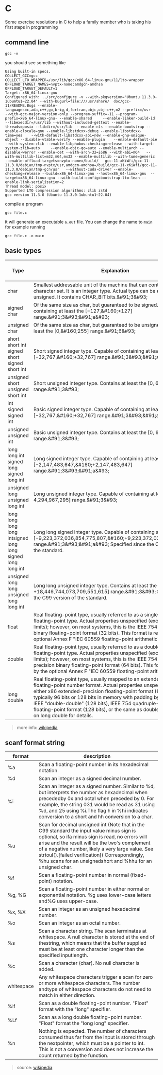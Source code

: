 # C

Some exercise resolutions in C to help a family member who is taking his first steps in programming

## command line

    gcc -v 

you should see something like

    Using built-in specs.
    COLLECT_GCC=gcc
    COLLECT_LTO_WRAPPER=/usr/lib/gcc/x86_64-linux-gnu/11/lto-wrapper
    OFFLOAD_TARGET_NAMES=nvptx-none:amdgcn-amdhsa
    OFFLOAD_TARGET_DEFAULT=1
    Target: x86_64-linux-gnu
    Configured with: ../src/configure -v --with-pkgversion='Ubuntu 11.3.0-1ubuntu1~22.04' --with-bugurl=file:///usr/share/  doc/gcc-11/README.Bugs --enable-languages=c,ada,c++,go,brig,d,fortran,objc,obj-c++,m2 --prefix=/usr   --with-gcc-major-version-only --program-suffix=-11 --program-prefix=x86_64-linux-gnu- --enable-shared     --enable-linker-build-id --libexecdir=/usr/lib --without-included-gettext --enable-threads=posix --libdir=/usr/lib  --enable-nls --enable-bootstrap --enable-clocale=gnu --enable-libstdcxx-debug --enable-libstdcxx-time=yes    --with-default-libstdcxx-abi=new --enable-gnu-unique-object --disable-vtable-verify --enable-plugin    --enable-default-pie --with-system-zlib --enable-libphobos-checking=release --with-target-system-zlib=auto     --enable-objc-gc=auto --enable-multiarch --disable-werror --enable-cet --with-arch-32=i686 --with-abi=m64   --with-multilib-list=m32,m64,mx32 --enable-multilib --with-tune=generic --enable-offload-targets=nvptx-none=/build/   gcc-11-xKiWfi/gcc-11-11.3.0/debian/tmp-nvptx/usr,amdgcn-amdhsa=/build/gcc-11-xKiWfi/gcc-11-11.3.0/debian/tmp-gcn/usr   --without-cuda-driver --enable-checking=release --build=x86_64-linux-gnu --host=x86_64-linux-gnu  --target=x86_64-linux-gnu --with-build-config=bootstrap-lto-lean --enable-link-serialization=2
    Thread model: posix
    Supported LTO compression algorithms: zlib zstd
    gcc version 11.3.0 (Ubuntu 11.3.0-1ubuntu1~22.04) 

compile a program

    gcc file.c

it will generate an executable `a.out` file. You can change the name to `main` for example running

    gcc file.c -o main

## basic types

| Type | Explanation| Minimum size \(bits\)| Format specifier| Range| Suffix for decimal constants |
| ---|---|---|---|---|---|
| char | Smallest addressable unit of the machine that can contain basic character set\. It is an integer type\. Actual type can be either signed or unsigned\. It contains CHAR\_BIT bits\.&\#91;3&\#93; | 8 | %c | CHAR\_MIN / CHAR\_MAX | n/a | 
| signed char | Of the same size as char, but guaranteed to be signed\. Capable of containing at least the \[−127,&\#160;\+127\] range\.&\#91;3&\#93;&\#91;a&\#93; | 8 | %c \(or %hhi for numerical output\) | SCHAR\_MIN / SCHAR\_MAX&\#91;5&\#93; | n/a
| unsigned char | Of the same size as char, but guaranteed to be unsigned\. Contains at least the \[0,&\#160;255\] range\.&\#91;6&\#93; | 8 | %c \(or %hhu for numerical output\) | 0 / UCHAR\_MAX | n/a
| short short int signed short signed short int | Short signed integer type\. Capable of containing at least the \[−32,767,&\#160;\+32,767\] range\.&\#91;3&\#93;&\#91;a&\#93; | 16 | %hi or %hd | SHRT\_MIN / SHRT\_MAX | n/a
| unsigned short unsigned short int | Short unsigned integer type\. Contains at least the \[0, 65,535\] range\.&\#91;3&\#93; | 16 | %hu | 0 / USHRT\_MAX | n/a
| int signed signed int | Basic signed integer type\. Capable of containing at least the \[−32,767,&\#160;\+32,767\] range\.&\#91;3&\#93;&\#91;a&\#93; | 16 | %i or %d | INT\_MIN / INT\_MAX | none
| unsigned unsigned int | Basic unsigned integer type\. Contains at least the \[0, 65,535\] range\.&\#91;3&\#93; | 16 | %u | 0 / UINT\_MAX | u or U
| long long int signed long signed long int | Long signed integer type\. Capable of containing at least the \[−2,147,483,647,&\#160;\+2,147,483,647\] range\.&\#91;3&\#93;&\#91;a&\#93; | 32 | %li or %ld | LONG\_MIN / LONG\_MAX | l or L&\#91;7&\#93;
| unsigned long unsigned long int | Long unsigned integer type\. Capable of containing at least the \[0, 4,294,967,295\] range\.&\#91;3&\#93; | 32 | %lu | 0 / ULONG\_MAX | both u or U and l or L
| long long long long intsigned long long signed long long int | Long long signed integer type\. Capable of containing at least the \[−9,223,372,036,854,775,807,&\#160;\+9,223,372,036,854,775,807\] range\.&\#91;3&\#93;&\#91;a&\#93; Specified since the C99 version of the standard\. | 64 | %lli or %lld | LLONG\_MIN / LLONG\_MAX | ll or LL
| unsigned long long unsigned long long int | Long long unsigned integer type\. Contains at least the \[0, \+18,446,744,073,709,551,615\] range\.&\#91;3&\#93; Specified since the C99 version of the standard\. | 64 | %llu | 0 / ULLONG\_MAX | both u or U and ll or LL
| float | Real floating\-point type, usually referred to as a single\-precision floating\-point type\. Actual properties unspecified \(except minimum limits\); however, on most systems, this is the IEEE 754 single\-precision binary floating\-point format \(32 bits\)\. This format is required by the optional Annex F "IEC 60559 floating\-point arithmetic"\. | | Converting from text:&\#91;b&\#93;%f %F%g %G%e %E%a %A | | f or F
| double | Real floating\-point type, usually referred to as a double\-precision floating\-point type\. Actual properties unspecified \(except minimum limits\); however, on most systems, this is the IEEE 754 double\-precision binary floating\-point format \(64 bits\)\. This format is required by the optional Annex F "IEC 60559 floating\-point arithmetic"\ | | %lf %lF%lg %lG%le %lE%la %lA&\#91;c&\#93; | |
| long double | Real floating\-point type, usually mapped to an extended precision floating\-point number format\. Actual properties unspecified\. It can be either x86 extended\-precision floating\-point format \(80 bits, but typically 96 bits or 128 bits in memory with padding bytes\), the non\-IEEE "double\-double" \(128 bits\), IEEE 754 quadruple\-precision floating\-point format \(128 bits\), or the same as double\. See the article on long double for details\. | | %Lf %LF%Lg %LG%Le %LE%La %LA&\#91;c&\#93; | l or L
 
> more info: [wikipedia](https://en.wikipedia.org/wiki/C_data_types)
                        
## scanf format string

| format | description |
| -- | -- |
| %a | Scan a floating-point number in its hexadecimal notation. |
| %d | Scan an integer as a signed decimal number. |
| %i | Scan an integer as a signed number. Similar to %d, but interprets the number as hexadecimal when precededby 0x and octal when preceded by 0. For example, the string 031 would be read as 31 using %d, and 25 using %i.The flag h in %hi indicates conversion to a short and hh conversion to a char. |
| %u | Scan for decimal unsigned int (Note that in the C99 standard the input value minus sign is optional, so ifa minus sign is read, no errors will arise and the result will be the two's complement of a negative number,likely a very large value. See strtoul().[failed verification]) Correspondingly, %hu scans for an unsignedshort and %hhu for an unsigned char. |
| %f | Scan a floating-point number in normal (fixed-point) notation. |
| %g, %G | Scan a floating-point number in either normal or exponential notation. %g uses lower-case letters and%G uses upper-case. |
| %x, %X | Scan an integer as an unsigned hexadecimal number. |
| %o | Scan an integer as an octal number. |
| %s | Scan a character string. The scan terminates at whitespace. A null character is stored at the end of thestring, which means that the buffer supplied must be at least one character longer than the specified inputlength. |
| %c | Scan a character (char). No null character is added. |
| whitespace | Any whitespace characters trigger a scan for zero or more whitespace characters. The number andtype of whitespace characters do not need to match in either direction. |
| %lf | Scan as a double floating-point number. "Float" format with the "long" specifier. |
| %Lf | Scan as a long double floating-point number. "Float" format the "long long" specifier. |
| %n | Nothing is expected. The number of characters consumed thus far from the input is stored through the nextpointer, which must be a pointer to int. This is not a conversion and does not increase the count returned bythe function. |

> source: [wikipedia](https://en.wikipedia.org/wiki/Scanf_format_string)
